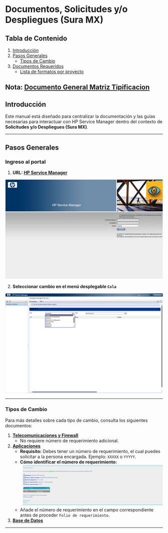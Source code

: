 # Documentos, Solicitudes y/o Despliegues (Sura MX)

## Tabla de Contenido

1. [Introducción](#introducción)
2. [Pasos Generales](#pasos-generales)
    - [Tipos de Cambio](#tipos-de-cambio)
3. [Documentos Requeridos](#documentos-requeridos)
    - [Lista de formatos por proyecto](#lista-de-formatos-por-proyecto)

**Nota**: [Documento General Matriz Tipificacion](./Documentos/Matriz%20de%20Tipificación.xlsx)
---

## Introducción

Este manual está diseñado para centralizar la documentación y las guías necesarias para interactuar con HP Service Manager dentro del contexto de **Solicitudes y/o Despliegues (Sura MX)**.

---

## Pasos Generales

### Ingreso al portal

1. **URL: [HP Service Manager](https://mxsuravmw15022/SM-9.21/index.do)**
<div style="text-align: center;">
    <img src="./Imagenes/login.png" alt="Login HP Service Manager" width="800px">
</div>

2. **Seleccionar cambio en el menú desplegable `Cola`**
<div style="text-align: center;">
    <img src="./Imagenes/cambios.png" alt="Menú desplegable Cola en HP Service Manager" width="800px">
</div>

---

### Tipos de Cambio

Para más detalles sobre cada tipo de cambio, consulta los siguientes documentos:

1. **[Telecomunicaciones y Firewall](./Markdowns/TipoDeCambio/Telecomunicaciones.md)**
   - No requiere número de requerimiento adicional.
2. **[Aplicaciones](./Markdowns/TipoDeCambio/Aplicaciones.md)**
   - **Requisito:** Debes tener un número de requerimiento, el cual puedes solicitar a la persona encargada. Ejemplo: `XXXXX` o `YYYYY`.
   - **Cómo identificar el número de requerimiento:**
     <div style="text-align: center;">
         <img src="./Imagenes/numero_requerimiento.png" alt="Ejemplo número de requerimiento" width="800px">
     </div>
   - Añade el número de requerimiento en el campo correspondiente antes de proceder `Folio de requerimiento`.
3. **[Base de Datos](./Markdowns/TipoDeCambio/BaseDeDatos.md)**

---